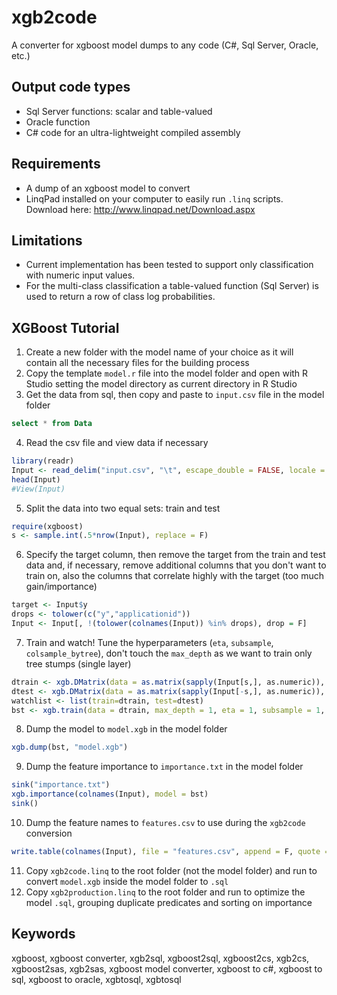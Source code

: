 # xgb2code
A converter for xgboost model dumps to any code (C#, Sql Server, Oracle, etc.) 

## Output code types
* Sql Server functions: scalar and table-valued
* Oracle function
* C# code for an ultra-lightweight compiled assembly

## Requirements
* A dump of an xgboost model to convert
* LinqPad installed on your computer to easily run `.linq` scripts. Download here: http://www.linqpad.net/Download.aspx

## Limitations
* Current implementation has been tested to support only classification with numeric input values. 
* For the multi-class classification a table-valued function (Sql Server) is used to return a row of class log probabilities.

## XGBoost Tutorial

1. Create a new folder with the model name of your choice as it will contain all the necessary files for the building process
2. Copy the template `model.r` file into the model folder and open with R Studio setting the model directory as current directory in R Studio
3. Get the data from sql, then copy and paste to `input.csv` file in the model folder
``` sql
select * from Data
```
4. Read the csv file and view data if necessary
``` R
library(readr)
Input <- read_delim("input.csv", "\t", escape_double = FALSE, locale = locale(decimal_mark = "."), na = "NULL", trim_ws = TRUE)
head(Input)
#View(Input)
```
5. Split the data into two equal sets: train and test
``` R
require(xgboost)
s <- sample.int(.5*nrow(Input), replace = F)
```
6. Specify the target column, then remove the target from the train and test data and, if necessary, remove additional columns that you don't want to train on, also the columns that correlate highly with the target (too much gain/importance)
``` R
target <- Input$y
drops <- tolower(c("y","applicationid"))
Input <- Input[, !(tolower(colnames(Input)) %in% drops), drop = F]
```
7. Train and watch! Tune the hyperparameters (`eta`, `subsample`, `colsample_bytree`), don't touch the `max_depth` as we want to train only tree stumps (single layer)
``` R
dtrain <- xgb.DMatrix(data = as.matrix(sapply(Input[s,], as.numeric)), label=target[s])
dtest <- xgb.DMatrix(data = as.matrix(sapply(Input[-s,], as.numeric)), label=target[-s])
watchlist <- list(train=dtrain, test=dtest)
bst <- xgb.train(data = dtrain, max_depth = 1, eta = 1, subsample = 1, colsample_bytree = 1, nthread = 16, nrounds = 60, objective = "binary:logitraw", missing = NA, watchlist=watchlist)
```
8. Dump the model to `model.xgb` in the model folder
``` R
xgb.dump(bst, "model.xgb")
```
9. Dump the feature importance to `importance.txt` in the model folder
``` R
sink("importance.txt")
xgb.importance(colnames(Input), model = bst) 
sink()
```
10. Dump the feature names to `features.csv` to use during the `xgb2code` conversion
``` R
write.table(colnames(Input), file = "features.csv", append = F, quote = F, eol = "\t", row.names = F, col.names = T)
```
11. Copy `xgb2code.linq` to the root folder (not the model folder) and run to convert `model.xgb` inside the model folder to `.sql`
12. Copy `xgb2production.linq` to the root folder and run to optimize the model `.sql`, grouping duplicate predicates and sorting on importance

## Keywords

xgboost, xgboost converter, xgb2sql, xgboost2sql, xgboost2cs, xgb2cs, xgboost2sas, xgb2sas, xgboost model converter, xgboost to c#, xgboost to sql, xgboost to oracle, xgbtosql, xgbtosql
